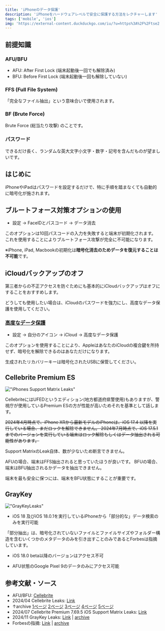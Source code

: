 ```yaml
---
title: 'iPhoneのデータ保護'
description: 'iPhoneをハードウェアレベルで安全に保護する方法をレクチャーします'
tags: ['mobile', 'ios']
img: 'https://external-content.duckduckgo.com/iu/?u=https%3A%2F%2Ftse2.mm.bing.net%2Fth%3Fid%3DOIP.pRy13fEEdg0SpkDlPUxBogF1Cn%26pid%3DApi&f=1&ipt=33a344e4a1216d35a0fadd35c24f106b72adbd6ea2be51752581a6b23b75dbb3&ipo=images'
---
```


## 前提知識

### AFU/BFU

- AFU: After First Lock (端末起動後一回でも解除済み)
- BFU: Before First Lock (端末起動後一回も解除していない)

### FFS (Full File System)

「完全なファイル抽出」という意味合いで使用されます。

### BF (Brute Force)

Brute Force (総当たり攻撃) のことです。

### パスワード

できるだけ長く、ランダムな英大文字小文字・数字・記号を含んだものが望ましいです。

## はじめに

iPhoneやiPadはパスワードを設定するだけで、特に手順を踏まなくても自動的に暗号化が施されます。

## ブルートフォース対策オプションの使用

- 設定 → FaceIDとパスコード → データ消去

このオプションは10回パスコードの入力を失敗すると端末が初期化されます。
これを使用することによりブルートフォース攻撃が完全に不可能になります。

※iPhone, iPad, Macbookの初期化は**暗号化消去のためデータを復元することは不可能**です。

## iCloudバックアップのオフ

第三者からの不正アクセスを防ぐためにも基本的にiCloudバックアップはオフにすることをおすすめします。

どうしても使用したい場合は、iCloudのパスワードを強力にし、高度なデータ保護を使用してください。

### [高度なデータ保護](https://support.apple.com/en-us/108756)

- 設定 → 自分のアイコン → iCloud → 高度なデータ保護

このオプションを使用することにより、AppleはあなたのiCloudの複合鍵を所持せず、暗号化を解除できるのはあなただけになります。

生成されたリカバリーキーは暗号化されたUSBに保管してください。

## Cellebrite Premium ES

!["iPhones Support Matrix Leaks"](https://external-content.duckduckgo.com/iu/?u=https%3A%2F%2Fforum-uploads.privacyguidesusercontent.com%2Foptimized%2F2X%2Fa%2Fa0d7405ade7877e6a51ffec1ec8239332f61cacc_2_1024x576.png&f=1&nofb=1&ipt=d53e5b584afa7da14bd5235b9362692641a0a04f2db690dd779fce5ab71432b1&ipo=images)

CellebriteにはUFEDというエディション(地方都道府県警使用)もありますが、警視庁が使用しているPremium ESの方が性能が高いためそれを基準として話します。

~~2024年4月時点で、iPhone XRから最新モデルのiPhoneは、iOS 17.4 以降を実行している場合、まだロックを解除できません。
2024年7月時点で、iOS 17.5.1までのバージョンを実行している端末はロック解除もしくはデータ抽出される可能性があります。~~

Support MatrixのLeak自体、数が少ないため断言できません。

AFUの場合、端末はFFS抽出されると思っていたほうが良いです。
BFUの場合、端末はBFU抽出されるかデータを抽出できません。

端末を最も安全に保つには、端末をBFU状態にすることが重要です。

## GrayKey

!["GrayKeyLeaks"](https://external-content.duckduckgo.com/iu/?u=https%3A%2F%2Ftse1.mm.bing.net%2Fth%3Fid%3DOIP.W9PnuXYBBdOb_EGpa9rYVAHaEt%26pid%3DApi&f=1&ipt=3ea9075842167d7b1bf24a1135d57e76691b98fd3e9fb87af95b624e6813681d&ipo=images)

- iOS 18 及びiOS 18.0.1を実行しているiPhoneから「部分的な」データ検索のみを実行可能

「部分抽出」は、暗号化されていないファイルとファイルサイズやフォルダー構造を含むいくつかのメタデータのみを引き出すことのみであるとForbesは指摘しています。

- iOS 18.0 beta以降のバージョンはアクセス不可

- AFU状態のGoogle Pixel 9のデータのみにアクセス可能

## 参考文献・ソース

- AFU/BFU: [Cellebrite](https://cellebrite.com/en/what-can-be-recovered-from-bfu-data-collection/)
- 2024/04 Cellebrite Leaks: [Link](https://www.documentcloud.org/documents/24833832-cellebrite-ios-document-april-2024/?ref=404media.co)
- ↑archive [1ページ]() [2ページ]() [3ページ]() [4ページ]() [5ページ](https://archive.md/uCa3G/b3bed61db238e8fbb71fd96aa933492c2d7e83af.gif)
- 2024/07 Cellebrite Premium 7.69.5 iOS Support Matrix Leaks: [Link](https://discuss.privacyguides.net/t/updated-cellebrite-iphone-support-matrix-leak/19578/25)
- 2024/11 GrayKey Leaks: [Link](https://appleinsider.com/articles/24/11/19/leak-what-law-enforcement-can-unlock-with-the-graykey-iphone-hacking-tool) | [archive](https://archive.ph/G7MLO)
- Forbesの指摘: [Link](https://www.forbes.com/sites/thomasbrewster/2018/10/24/apple-just-killed-the-graykey-iphone-passcode-hack/) | [archive](https://archive.md/4xwRU)
